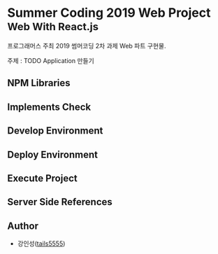 # Summer Coding 2019 Web Project<br/><small>Web With React.js</small>

프로그래머스 주최 2019 썸머코딩 2차 과제 Web 파트 구현물.

주제 : TODO Application 만들기

## NPM Libraries

## Implements Check

## Develop Environment

## Deploy Environment

## Execute Project

## Server Side References

## Author

- 강인성([tails5555](https://github.com/tails5555))